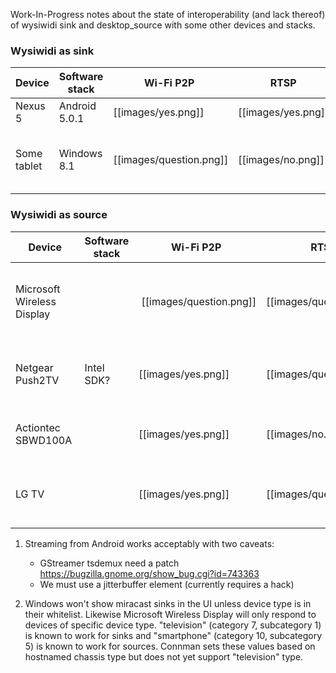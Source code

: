 Work-In-Progress notes about the state of interoperability (and lack thereof) of wysiwidi sink and desktop_source with some other devices and stacks.

### Wysiwidi as sink

Device  | Software stack | Wi-Fi P2P | RTSP | Stream | Notes
------- | -------------- | --------- | ---- | ------ | -----
Nexus 5 | Android 5.0.1 | [[images/yes.png]] | [[images/yes.png]] | [[images/question.png]] | See 1)
Some tablet | Windows 8.1 | [[images/question.png]] | [[images/no.png]] |  [[images/no.png]] | See 2) and issue #70.


### Wysiwidi as source

Device  | Software stack | Wi-Fi P2P | RTSP | Stream | Notes
------- | -------------- | --------- | ---- | ------ | -----
Microsoft Wireless Display |  | [[images/question.png]] | [[images/question.png]] | [[images/no.png]] |  See 2). Playback fails, format negotiation problem?
Netgear Push2TV | Intel SDK? | [[images/yes.png]] | [[images/question.png]] | [[images/no.png]] | Playback fails. Format negotiation problem?
Actiontec SBWD100A |  | [[images/yes.png]] | [[images/no.png]] | [[images/no.png]] | RTSP negotiation fails: issue #69
LG TV |  | [[images/yes.png]] | [[images/question.png]] | [[images/no.png]] | Playback fails. Format negotiation problem?


1) Streaming from Android works acceptably with two caveats:
   * GStreamer tsdemux need a patch https://bugzilla.gnome.org/show_bug.cgi?id=743363
   * We must use a jitterbuffer element (currently requires a hack)

2) Windows won't show miracast sinks in the UI unless device type is in their whitelist. Likewise Microsoft Wireless Display will only respond to devices of specific device type. "television" (category 7, subcategory 1) is known to work for sinks and "smartphone" (category 10, subcategory 5) is known to work for sources. Connman sets these values based on hostnamed chassis type but does not yet support "television" type.
